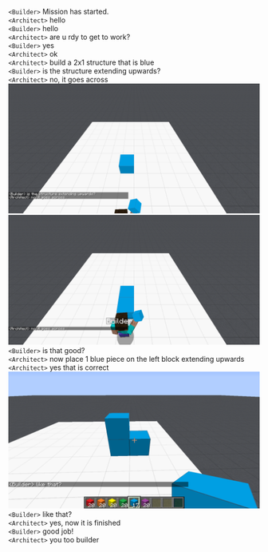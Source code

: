 `<Builder>` Mission has started.<br>
`<Architect>` hello<br>
`<Builder>` hello<br>
`<Architect>` are u rdy to get to work?<br>
`<Builder>` yes<br>
`<Architect>` ok<br>
`<Architect>` build a 2x1 structure that is blue<br>
`<Builder>` is the structure extending upwards?<br>
`<Architect>` no, it goes across<br>
![image 1](images/image_1.png)<br>
![image 2](images/image_2.png)<br>
`<Builder>` is that good?<br>
`<Architect>` now place 1 blue piece on the left block extending upwards<br>
`<Architect>` yes that is correct<br>
![final image](images/final_image.png)<br>
`<Builder>` like that?<br>
`<Architect>` yes, now it is finished<br>
`<Builder>` good job!<br>
`<Architect>` you too builder<br>

